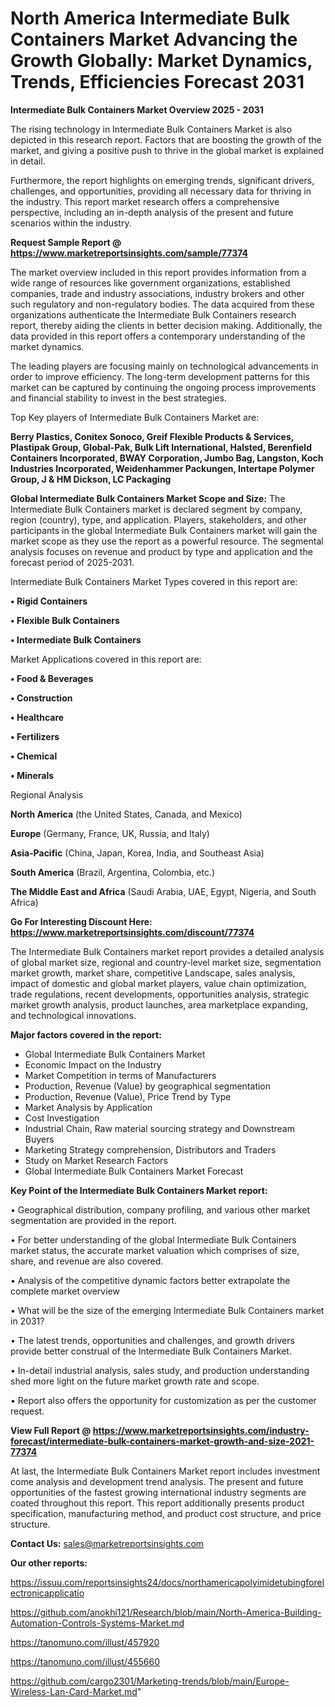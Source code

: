# North America Intermediate Bulk Containers Market Advancing the Growth Globally: Market Dynamics, Trends, Efficiencies Forecast 2031

<Strong> Intermediate Bulk Containers Market Overview 2025 - 2031</strong>

The rising technology in Intermediate Bulk Containers Market is also depicted in this research report. Factors that are boosting the growth of the market, and giving a positive push to thrive in the global market is explained in detail.

Furthermore, the report highlights on emerging trends, significant drivers, challenges, and opportunities, providing all necessary data for thriving in the industry. This report market research offers a comprehensive perspective, including an in-depth analysis of the present and future scenarios within the industry.

<strong>Request Sample Report @ <a href=https://www.marketreportsinsights.com/sample/77374>https://www.marketreportsinsights.com/sample/77374</a></strong>

The market overview included in this report provides information from a wide range of resources like government organizations, established companies, trade and industry associations, industry brokers and other such regulatory and non-regulatory bodies. The data acquired from these organizations authenticate the Intermediate Bulk Containers research report, thereby aiding the clients in better decision making. Additionally, the data provided in this report offers a contemporary understanding of the market dynamics.

The leading players are focusing mainly on technological advancements in order to improve efficiency. The long-term development patterns for this market can be captured by continuing the ongoing process improvements and financial stability to invest in the best strategies.

Top Key players of Intermediate Bulk Containers Market are:

<strong>Berry Plastics, Conitex Sonoco, Greif Flexible Products & Services, Plastipak Group, Global-Pak, Bulk Lift International, Halsted, Berenfield Containers Incorporated, BWAY Corporation, Jumbo Bag, Langston, Koch Industries Incorporated, Weidenhammer Packungen, Intertape Polymer Group, J & HM Dickson, LC Packaging</strong>

<strong><b>Global Intermediate Bulk Containers Market Scope and Size:</b></strong>
The Intermediate Bulk Containers market is declared segment by company, region (country), type, and application. Players, stakeholders, and other participants in the global Intermediate Bulk Containers market will gain the market scope as they use the report as a powerful resource. The segmental analysis focuses on revenue and product by type and application and the forecast period of 2025-2031.

Intermediate Bulk Containers Market Types covered in this report are:

<strong>• Rigid Containers

• Flexible Bulk Containers

• Intermediate Bulk Containers</strong>

Market Applications covered in this report are:

<strong>• Food & Beverages

• Construction

• Healthcare

• Fertilizers

• Chemical

• Minerals</strong> 

Regional Analysis

<strong>North America</strong> (the United States, Canada, and Mexico)

<strong>Europe</strong> (Germany, France, UK, Russia, and Italy)

<strong>Asia-Pacific</strong> (China, Japan, Korea, India, and Southeast Asia)

<strong>South America</strong> (Brazil, Argentina, Colombia, etc.)

<strong>The Middle East and Africa</strong> (Saudi Arabia, UAE, Egypt, Nigeria, and South Africa)

<strong>Go For Interesting Discount Here: <a href=https://www.marketreportsinsights.com/discount/77374>https://www.marketreportsinsights.com/discount/77374</a></strong>

The Intermediate Bulk Containers market report provides a detailed analysis of global market size, regional and country-level market size, segmentation market growth, market share, competitive Landscape, sales analysis, impact of domestic and global market players, value chain optimization, trade regulations, recent developments, opportunities analysis, strategic market growth analysis, product launches, area marketplace expanding, and technological innovations.

<strong><b>Major factors covered in the report:</b></strong>
<ul>
  <li>Global Intermediate Bulk Containers Market </li>
  <li>Economic Impact on the Industry</li>
  <li>Market Competition in terms of Manufacturers</li>
  <li>Production, Revenue (Value) by geographical segmentation</li>
  <li>Production, Revenue (Value), Price Trend by Type</li>
  <li>Market Analysis by Application</li>
  <li>Cost Investigation</li>
  <li>Industrial Chain, Raw material sourcing strategy and Downstream Buyers</li>
  <li>Marketing Strategy comprehension, Distributors and Traders</li>
  <li>Study on Market Research Factors</li>
  <li>Global Intermediate Bulk Containers Market Forecast</li>
</ul>

<strong><b>Key Point of the Intermediate Bulk Containers Market report:</b></strong>

• Geographical distribution, company profiling, and various other market segmentation are provided in the report.

• For better understanding of the global Intermediate Bulk Containers market status, the accurate market valuation which comprises of size, share, and revenue are also covered.

• Analysis of the competitive dynamic factors better extrapolate the complete market overview

• What will be the size of the emerging Intermediate Bulk Containers market in 2031?

• The latest trends, opportunities and challenges, and growth drivers provide better construal of the Intermediate Bulk Containers Market.

• In-detail industrial analysis, sales study, and production understanding shed more light on the future market growth rate and scope.

• Report also offers the opportunity for customization as per the customer request.

<strong><b>View Full Report @ <a href=https://www.marketreportsinsights.com/industry-forecast/intermediate-bulk-containers-market-growth-and-size-2021-77374>https://www.marketreportsinsights.com/industry-forecast/intermediate-bulk-containers-market-growth-and-size-2021-77374</a></b></strong>


At last, the Intermediate Bulk Containers Market report includes investment come analysis and development trend analysis. The present and future opportunities of the fastest growing international industry segments are coated throughout this report. This report additionally presents product specification, manufacturing method, and product cost structure, and price structure.

<strong>Contact Us:</strong>
sales@marketreportsinsights.com

<strong>Our other reports:</strong>

<a href=https://issuu.com/reportsinsights24/docs/northamericapolyimidetubingforelectronicapplicatio>https://issuu.com/reportsinsights24/docs/northamericapolyimidetubingforelectronicapplicatio</a>

<a href=https://github.com/anokhi121/Research/blob/main/North-America-Building-Automation-Controls-Systems-Market.md>https://github.com/anokhi121/Research/blob/main/North-America-Building-Automation-Controls-Systems-Market.md</a>

<a href=https://tanomuno.com/illust/457920>https://tanomuno.com/illust/457920</a>

<a href=https://tanomuno.com/illust/455660>https://tanomuno.com/illust/455660</a>

<a href=https://github.com/cargo2301/Marketing-trends/blob/main/Europe-Wireless-Lan-Card-Market.md>https://github.com/cargo2301/Marketing-trends/blob/main/Europe-Wireless-Lan-Card-Market.md</a>"
